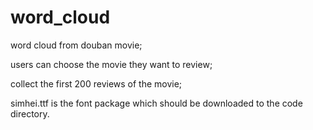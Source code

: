 # word_cloud
word cloud from douban movie;

users can choose the movie they want to review;

collect the first 200 reviews of the movie;

simhei.ttf is the font package which should be downloaded to the code directory.
